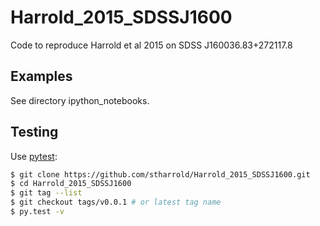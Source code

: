 # Harrold_2015_SDSSJ1600
Code to reproduce Harrold et al 2015 on SDSS J160036.83+272117.8

## Examples
See directory ipython_notebooks.

## Testing
Use [pytest](http://pytest.org/):
```bash
$ git clone https://github.com/stharrold/Harrold_2015_SDSSJ1600.git
$ cd Harrold_2015_SDSSJ1600
$ git tag --list
$ git checkout tags/v0.0.1 # or latest tag name
$ py.test -v
```
